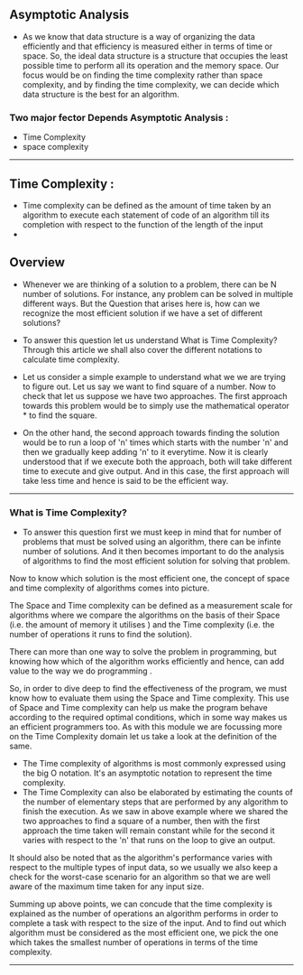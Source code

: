 ## Asymptotic Analysis
- As we know that data structure is a way of organizing the data efficiently and that efficiency is measured either in terms of time or space. So, the ideal data structure is a structure that occupies the least possible time to perform all its operation and the memory space. Our focus would be on finding the time complexity rather than space complexity, and by finding the time complexity, we can decide which data structure is the best for an algorithm.

### Two major fector Depends Asymptotic Analysis :
- Time Complexity
- space complexity
___
## Time Complexity :
- Time complexity can be defined as the amount of time taken by an algorithm to execute each statement of code of an algorithm till its completion with respect to the function of the length of the input
- 
## Overview

- Whenever we are thinking of a solution to a problem, there can be N number of solutions. For instance, any problem can be solved in multiple different ways. But the Question that arises here is, how can we recognize the most efficient solution if we have a set of different solutions?

- To answer this question let us understand What is Time Complexity? Through this article we shall also cover the different notations to calculate time complexity.

- Let us consider a simple example to understand what we we are trying to figure out. Let us say we want to find square of a number. Now to check that let us suppose we have two approaches. The first approach towards this problem would be to simply use the mathematical operator * to find the square.

- On the other hand, the second approach towards finding the solution would be to run a loop of 'n' times which starts with the number 'n' and then we gradually keep adding 'n' to it everytime. Now it is clearly understood that if we execute both the approach, both will take different time to execute and give output. And in this case, the first approach will take less time and hence is said to be the efficient way.
___
### What is Time Complexity?
- To answer this question first we must keep in mind that for number of problems that must be solved using an algorithm, there can be infinte number of solutions. And it then becomes important to do the analysis of algorithms to find the most efficient solution for solving that problem.

Now to know which solution is the most efficient one, the concept of space and time complexity of algorithms comes into picture.

The Space and Time complexity can be defined as a measurement scale for algorithms where we compare the algorithms on the basis of their Space (i.e. the amount of memory it utilises ) and the Time complexity (i.e. the number of operations it runs to find the solution).

There can more than one way to solve the problem in programming, but knowing how which of the algorithm works efficiently and hence, can add value to the way we do programming .

So, in order to dive deep to find the effectiveness of the program, we must know how to evaluate them using the Space and Time complexity. This use of Space and Time complexity can help us make the program behave according to the required optimal conditions, which in some way makes us an efficient programmers too. As with this module we are focussing more on the Time Complexity domain let us take a look at the definition of the same.

- The Time complexity of algorithms is most commonly expressed using the big O notation. It's an asymptotic notation to represent the time complexity.
- The Time Complexity can also be elaborated by estimating the counts of the number of elementary steps that are performed by any algorithm to finish the execution. As we saw in above example where we shared the two approaches to find a square of a number, then with the first approach the time taken will remain constant while for the second it varies with respect to the 'n' that runs on the loop to give an output.

It should also be noted that as the algorithm's performance varies with respect to the multiple types of input data, so we usually we also keep a check for the worst-case scenario for an algorithm so that we are well aware of the maximum time taken for any input size.

Summing up above points, we can concude that the time complexity is explained as the number of operations an algorithm performs in order to complete a task with respect to the size of the input. And to find out which algorithm must be considered as the most efficient one, we pick the one which takes the smallest number of operations in terms of the time complexity.
___

